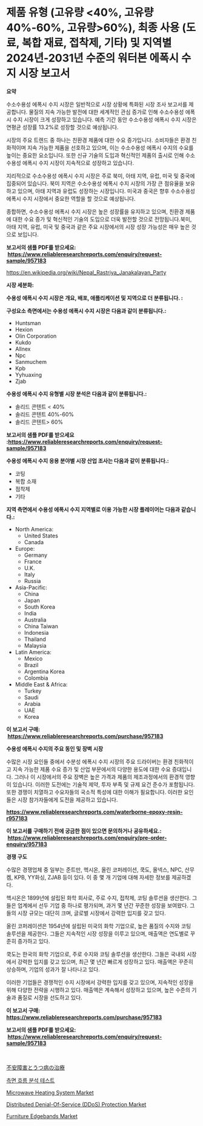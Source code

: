 <p><h1>제품 유형 (고유량 <40%, 고유량 40%-60%, 고유량>60%), 최종 사용 (도료, 복합 재료, 접착제, 기타) 및 지역별 2024년-2031년 수준의 워터본 에폭시 수지 시장 보고서</h1></p><p><strong>요약</strong></p>
<p><p>수소수용성 에폭시 수지 시장은 일반적으로 시장 상황에 특화된 시장 조사 보고서를 제공합니다. 물질의 지속 가능한 발전에 대한 세계적인 관심 증가로 인해 수소수용성 에폭시 수지 시장이 크게 성장하고 있습니다. 예측 기간 동안 수소수용성 에폭시 수지 시장은 연평균 성장률 13.2%로 성장할 것으로 예상됩니다.</p><p>시장의 주요 트렌드 중 하나는 친환경 제품에 대한 수요 증가입니다. 소비자들은 환경 친화적이며 지속 가능한 제품을 선호하고 있으며, 이는 수소수용성 에폭시 수지의 수요를 높이는 중요한 요소입니다. 또한 신규 기술의 도입과 혁신적인 제품의 출시로 인해 수소수용성 에폭시 수지 시장이 지속적으로 성장하고 있습니다.</p><p>지리적으로 수소수용성 에폭시 수지 시장은 주로 북미, 아태 지역, 유럽, 미국 및 중국에 집중되어 있습니다. 북미 지역은 수소수용성 에폭시 수지 시장의 가장 큰 점유율을 보유하고 있으며, 아태 지역과 유럽도 성장하는 시장입니다. 미국과 중국은 향후 수소수용성 에폭시 수지 시장에서 중요한 역할을 할 것으로 예상됩니다.</p><p>종합하면, 수소수용성 에폭시 수지 시장은 높은 성장률을 유지하고 있으며, 친환경 제품에 대한 수요 증가 및 혁신적인 기술의 도입으로 더욱 발전할 것으로 전망됩니다.북미, 아태 지역, 유럽, 미국 및 중국과 같은 주요 시장에서의 시장 성장 가능성은 매우 높은 것으로 보입니다.</p></p>
<p><strong>보고서의 샘플 PDF를 받으세요: &nbsp;<a href="https://www.reliableresearchreports.com/enquiry/request-sample/957183">https://www.reliableresearchreports.com/enquiry/request-sample/957183</a></strong></p>
<p><a href="https://en.wikipedia.org/wiki/Nepal_Rastriya_Janakalayan_Party">https://en.wikipedia.org/wiki/Nepal_Rastriya_Janakalayan_Party</a></p>
<p><strong>시장 세분화:</strong></p>
<p><strong> 수용성 에폭시 수지 시장은 개요, 배포, 애플리케이션 및 지역으로 더 분류됩니다. :</strong></p>
<p><strong>구성요소 측면에서는 수용성 에폭시 수지 시장은 다음과 같이 분류됩니다.:</strong></p>
<p><ul><li>Huntsman</li><li>Hexion</li><li>Olin Corporation</li><li>Kukdo</li><li>Allnex</li><li>Npc</li><li>Sanmuchem</li><li>Kpb</li><li>Yyhuaxing</li><li>Zjab</li></ul></p>
<p><strong> 수용성 에폭시 수지 유형별 시장 분석은 다음과 같이 분류됩니다.:</strong></p>
<p><ul><li>솔리드 콘텐트 < 40%</li><li>솔리드 콘텐트 40%-60%</li><li>솔리드 콘텐트> 60%</li></ul></p>
<p><strong>보고서의 샘플 PDF를 받으세요 :<a href="https://www.reliableresearchreports.com/enquiry/request-sample/957183">https://www.reliableresearchreports.com/enquiry/request-sample/957183</a></strong></p>
<p><strong> 수용성 에폭시 수지 응용 분야별 시장 산업 조사는 다음과 같이 분류됩니다.:</strong></p>
<p><ul><li>코팅</li><li>복합 소재</li><li>점착제</li><li>기타</li></ul></p>
<p><strong>지역 측면에서 수용성 에폭시 수지 지역별로 이용 가능한 시장 플레이어는 다음과 같습니다.:</strong></p>
<p><ul>
    <li>
        North America:
        <ul>
            <li>United States</li>
            <li>Canada</li>
        </ul>
    </li>
    <li>
        Europe:
        <ul>
            <li>Germany</li>
            <li>France</li>
            <li>U.K.</li>
            <li>Italy</li>
            <li>Russia</li>
        </ul>
    </li>
    <li>
        Asia-Pacific:
        <ul>
            <li>China</li>
            <li>Japan</li>
            <li>South Korea</li>
            <li>India</li>
            <li>Australia</li>
            <li>China Taiwan</li>
            <li>Indonesia</li>
            <li>Thailand</li>
            <li>Malaysia</li>
        </ul>
    </li>
    <li>
        Latin America:
        <ul>
            <li>Mexico</li>
            <li>Brazil</li>
            <li>Argentina Korea</li>
            <li>Colombia</li>
        </ul>
    </li>
    <li>
        Middle East & Africa:
        <ul>
            <li>Turkey</li>
            <li>Saudi</li>
            <li>Arabia</li>
            <li>UAE</li>
            <li>Korea</li>
        </ul>
    </li>
    </ul></p>
<p><strong>이 보고서 구매: &nbsp;<a href="https://www.reliableresearchreports.com/purchase/957183">https://www.reliableresearchreports.com/purchase/957183</a></strong></p>
<p><strong>수용성 에폭시 수지의 주요 동인 및 장벽 시장</strong></p>
<p><p>수많은 시장 요인들 중에서 수분성 에폭시 수지 시장의 주요 드라이버는 환경 친화적이고 지속 가능한 제품 수요 증가 및 산업 부문에서의 다양한 용도에 대한 수요 증대입니다. 그러나 이 시장에서의 주요 장벽은 높은 가격과 제품의 제조과정에서의 환경적 영향이 있습니다. 이러한 도전에는 기술적 제약, 투자 부족 및 규제 요건 준수가 포함됩니다. 또한 경쟁이 치열하고 수요자들의 국소적 특성에 대한 이해가 필요합니다. 이러한 요인들은 시장 참가자들에게 도전을 제공하고 있습니다.</p></p>
<p><strong><a href="https://www.reliableresearchreports.com/waterborne-epoxy-resin-r957183">https://www.reliableresearchreports.com/waterborne-epoxy-resin-r957183</a></strong></p>
<p><strong>이 보고서를 구매하기 전에 궁금한 점이 있으면 문의하거나 공유하세요.: &nbsp;<a href="https://www.reliableresearchreports.com/enquiry/pre-order-enquiry/957183">https://www.reliableresearchreports.com/enquiry/pre-order-enquiry/957183</a></strong></p>
<p><strong>경쟁 구도</strong></p>
<p><p>수많은 경쟁업체 중 일부는 준트만, 헥시온, 올린 코퍼레이션, 쿡도, 올넥스, NPC, 산무켐, KPB, YY화싱, ZJAB 등이 있다. 이 중 몇 개 기업에 대해 자세한 정보를 제공하겠다.</p><p>헥시온은 1899년에 설립된 화학 회사로, 주로 수지, 접착제, 코팅 솔루션을 생산한다. 그들은 업계에서 선두 기업 중 하나로 평가되며, 과거 몇 년간 꾸준한 성장을 보여왔다. 그들의 시장 규모는 대단히 크며, 글로벌 시장에서 강력한 입지를 갖고 있다.</p><p>올린 코퍼레이션은 1954년에 설립된 미국의 화학 기업으로, 높은 품질의 수지와 코팅 솔루션을 제공한다. 그들은 지속적인 시장 성장을 이루고 있으며, 매출액은 연도별로 꾸준히 증가하고 있다.</p><p>쿡도는 한국의 화학 기업으로, 주로 수지와 코팅 솔루션을 생산한다. 그들은 국내외 시장에서 강력한 입지를 갖고 있으며, 최근 몇 년간 빠르게 성장하고 있다. 매출액은 꾸준히 상승하며, 기업의 성과가 잘 나타나고 있다.</p><p>이러한 기업들은 경쟁적인 수지 시장에서 강력한 입지를 갖고 있으며, 지속적인 성장을 위해 다양한 전략을 시행하고 있다. 매출액은 계속해서 성장하고 있으며, 높은 수준의 기술과 품질로 시장을 선도하고 있다.</p></p>
<p><strong>이 보고서 구매: &nbsp; <a href="https://www.reliableresearchreports.com/purchase/957183">https://www.reliableresearchreports.com/purchase/957183</a></strong></p>
<p><strong>보고서의 샘플 PDF를 받으세요: &nbsp;<a href="https://www.reliableresearchreports.com/enquiry/request-sample/957183">https://www.reliableresearchreports.com/enquiry/request-sample/957183</a></strong><strong></strong></p>
<p>&nbsp;</p>
<p><p><a href="https://github.com/mohamedbakry57/Market-Research-Report-List-5/blob/main/553719019918.md">不安障害とうつ病の治療</a></p><p><a href="https://github.com/laholand/Market-Research-Report-List-5/blob/main/118721527294.md">측면 흐름 분석 테스트</a></p><p><a href="https://www.linkedin.com/pulse/microwave-heating-system-market-size-growth-trends-statistics-hlucf?trackingId=%2Fx6bhdx7O48HJj%2FDvf%2BDwQ%3D%3D">Microwave Heating System Market</a></p><p><a href="https://issuu.com/reportprime-2/docs/distributed-denial-of-service-ddos-protection-mark">Distributed Denial-Of-Service (DDoS) Protection Market</a></p><p><a href="https://github.com/fxdvmliw90/Market-Research-Report-List-1/blob/main/furniture-edgebands-market.md">Furniture Edgebands Market</a></p></p>